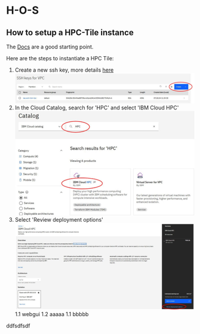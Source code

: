 # H-O-S
## How to setup a HPC-Tile instance

The [Docs](https://cloud.ibm.com/docs/allowlist/hpc-service?topic=hpc-service-overview)
are a good starting point.

Here are the steps to instantiate a HPC Tile:

1. Create a new ssh key, more details [here](https://cloud.ibm.com/docs/vpc?topic=vpc-ssh-keys)
![Create key!](/img/hpctile01.jpg)
1. In the Cloud Catalog, search for 'HPC' and select 'IBM Cloud HPC'
![Cloud Catalog!](/img/hpctile02.jpg)
1. Select 'Review deployment options'
![Deployment options!](/img/hpctile03.jpg)
1.1 webgui
   1.2 aaaaa
   1.1 bbbbb


ddfsdfsdf
